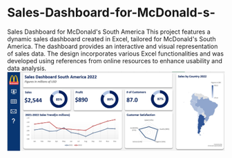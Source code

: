 # Sales-Dashboard-for-McDonald-s-
Sales Dashboard for McDonald's South America 
This project features a dynamic sales dashboard created in Excel, tailored for McDonald's South America. The dashboard provides an interactive and visual representation of sales data. The design incorporates various Excel functionalities and was developed using references from online resources to enhance usability and data analysis.
![Dashboard](https://raw.githubusercontent.com/MahakNazir/Sales-Dashboard-for-McDonald-s-/main/McD's_Dashboard.jpg)

